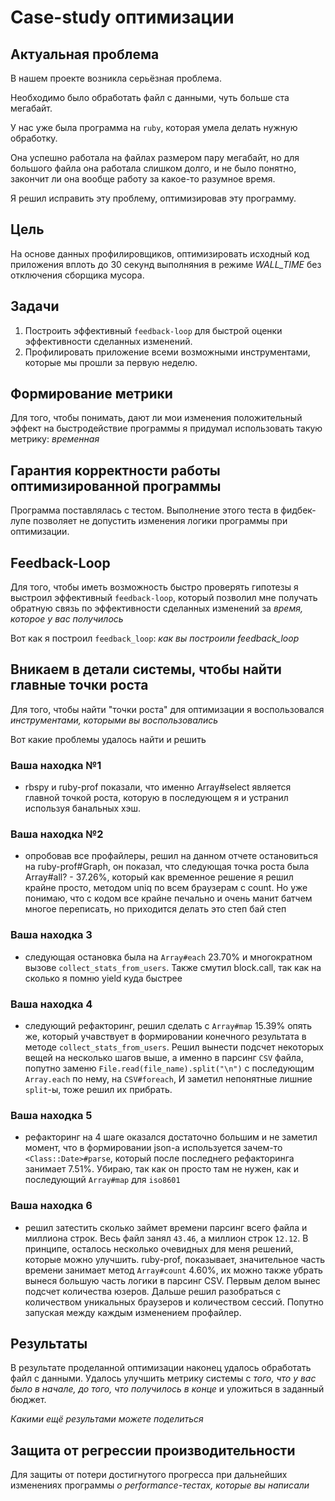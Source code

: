 # Case-study оптимизации

## Актуальная проблема
В нашем проекте возникла серьёзная проблема.

Необходимо было обработать файл с данными, чуть больше ста мегабайт.

У нас уже была программа на `ruby`, которая умела делать нужную обработку.

Она успешно работала на файлах размером пару мегабайт, но для большого файла она работала слишком долго, и не было понятно, закончит ли она вообще работу за какое-то разумное время.

Я решил исправить эту проблему, оптимизировав эту программу.

## Цель

На основе данных профилировщиков, оптимизировать исходный код приложения вплоть до 30 секунд выполняния в режиме *WALL_TIME* без отключения сборщика мусора.

## Задачи

1. Построить эффективный `feedback-loop` для быстрой оценки эффективности сделанных изменений.
2. Профилировать приложение всеми возможными инструментами, которые мы прошли за первую неделю.

## Формирование метрики
Для того, чтобы понимать, дают ли мои изменения положительный эффект на быстродействие программы я придумал использовать такую метрику: *временная*

## Гарантия корректности работы оптимизированной программы
Программа поставлялась с тестом. Выполнение этого теста в фидбек-лупе позволяет не допустить изменения логики программы при оптимизации.

## Feedback-Loop
Для того, чтобы иметь возможность быстро проверять гипотезы я выстроил эффективный `feedback-loop`, который позволил мне получать обратную связь по эффективности сделанных изменений за *время, которое у вас получилось*

Вот как я построил `feedback_loop`: *как вы построили feedback_loop*

## Вникаем в детали системы, чтобы найти главные точки роста
Для того, чтобы найти "точки роста" для оптимизации я воспользовался *инструментами, которыми вы воспользовались*

Вот какие проблемы удалось найти и решить

### Ваша находка №1
- rbspy и ruby-prof показали, что именно Array#select является главной точкой роста, которую в последующем я и устранил используя банальных хэш.

### Ваша находка №2
- опробовав все профайлеры, решил на данном отчете остановиться на ruby-prof#Graph, он показал, что следующая точка роста была Array#all? - 37.26%, который как временное решение я решил крайне просто, методом uniq по всем браузерам с count. Но уже понимаю, что с кодом все крайне печально и очень манит батчем многое переписать, но приходится делать это степ бай степ

### Ваша находка 3
- следующая остановка была на `Array#each` 23.70% и многократном вызове `collect_stats_from_users`. Также смутил block.call, так как на сколько я помню yield куда быстрее

### Ваша находка 4
- следующий рефакторинг, решил сделать с `Array#map` 15.39%	опять же, который учавствует в формировании конечного результата в методе `collect_stats_from_users`. Решил вынести подсчет некоторых вещей на несколько шагов выше, а именно в парсинг `CSV` файла, попутно заменю `File.read(file_name).split("\n")` с последующим `Array.each` по нему, на `CSV#foreach`, И заметил непонятные лишние `split`-ы, тоже решил их прибрать.

### Ваша находка 5
- рефакторинг на 4 шаге оказался достаточно большим и не заметил момент, что в формировании json-а используется зачем-то `<Class::Date>#parse`, который после последнего рефакторинга занимает 7.51%. Убираю, так как он просто там не нужен, как и последующий `Array#map` для `iso8601`

### Ваша находка  6
-  решил затестить сколько займет времени парсинг всего файла и миллиона строк. Весь файл занял `43.46`, а миллион строк `12.12`. В принципе, осталось несколько очевидных для меня решений, которые можно улучшить. ruby-prof, показывает, значительное часть времени занимает метод `Array#count` 4.60%, их можно также убрать вынеся большую часть логики в парсинг CSV. Первым делом вынес подсчет количества юзеров. Дальше решил разобраться с количеством уникальных браузеров и количеством сессий. Попутно запуская между каждым изменением профайлер.

## Результаты
В результате проделанной оптимизации наконец удалось обработать файл с данными.
Удалось улучшить метрику системы с *того, что у вас было в начале, до того, что получилось в конце* и уложиться в заданный бюджет.

*Какими ещё результами можете поделиться*

## Защита от регрессии производительности
Для защиты от потери достигнутого прогресса при дальнейших изменениях программы *о performance-тестах, которые вы написали*

